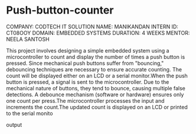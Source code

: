 # Push-button-counter
COMPANY: CODTECH IT SOLUTION
NAME: MANIKANDAN
INTERN ID: CT08OOY
DOMAIN: EMBEDDED SYSTEMS
DURATION: 4 WEEKS
MENTOR: NEELA SANTOSH

This project involves designing a simple embedded system using a microcontroller to count and display the number of times a push button is pressed. Since mechanical push buttons suffer from "bouncing," debouncing techniques are necessary to ensure accurate counting. The count will be displayed either on an LCD or a serial monitor.When the push button is pressed, a signal is sent to the microcontroller. Due to the mechanical nature of buttons, they tend to bounce, causing multiple false detections. A debounce mechanism (software or hardware) ensures only one count per press.The microcontroller processes the input and increments the count.The updated count is displayed on an LCD or printed to the serial monito

output

<!-- Failed to upload "Arduino_circuit_05_01 (1).png" -->
